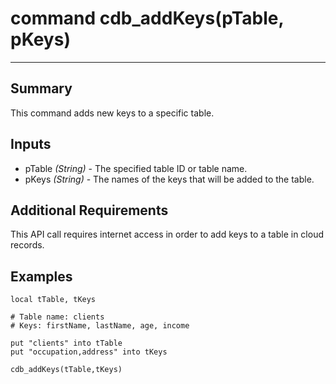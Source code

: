 # command cdb_addKeys(pTable, pKeys)
---
## Summary
This command adds new keys to a specific table.

## Inputs
* pTable *(String)* - The specified table ID or table name.
* pKeys *(String)* - The names of the keys that will be added to the table.

## Additional Requirements
This API call requires internet access in order to add keys to a table in cloud records.

## Examples
```
local tTable, tKeys

# Table name: clients
# Keys: firstName, lastName, age, income

put "clients" into tTable
put "occupation,address" into tKeys

cdb_addKeys(tTable,tKeys)
```